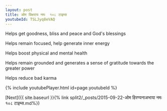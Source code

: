 ```yaml
---
layout: post
title: ओम विक्षराय नमः  १०८ टाइम्स
youtubeId: TSLJyq8eVAQ
---
```

 
 
Helps get goodness, bliss and peace and God's blessings
 
Helps remain focused, help generate inner energy 
 
Helps boost physical and mental health 
 
Helps remain grounded and generates a sense of gratitude towards the greater power 
 
Helps reduce bad karma
 
 
 
 


{% include youtubePlayer.html id=page.youtubeId %}
 
[Next]({{ site.baseurl }}{% link  split2/_posts/2015-09-22-ओम हिरण्यनाअभाया नमः १०८ टाइम्स.md%})
 
